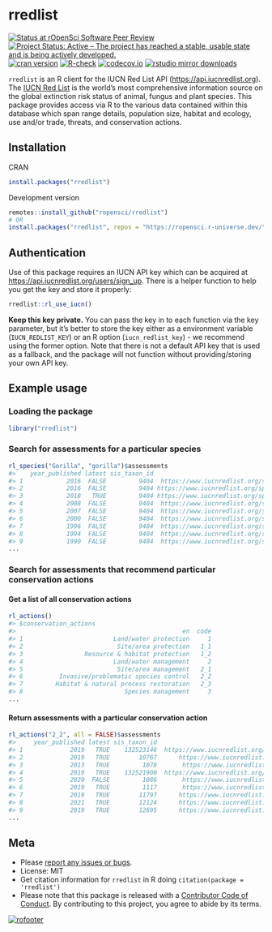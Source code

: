 rredlist
========



[![Status at rOpenSci Software Peer Review](https://badges.ropensci.org/663_status.svg)](https://github.com/ropensci/software-review/issues/663)
[![Project Status: Active – The project has reached a stable, usable state and is being actively developed.](https://www.repostatus.org/badges/latest/active.svg)](https://www.repostatus.org/#active)
[![cran version](https://www.r-pkg.org/badges/version/rredlist)](https://cran.r-project.org/package=rredlist)
[![R-check](https://github.com/ropensci/rredlist/actions/workflows/R-check.yml/badge.svg)](https://github.com/ropensci/rredlist/actions/workflows/R-check.yml)
[![codecov.io](https://codecov.io/github/ropensci/rredlist/coverage.svg?branch=master)](https://codecov.io/github/ropensci/rredlist?branch=master)
[![rstudio mirror downloads](https://cranlogs.r-pkg.org/badges/rredlist)](https://github.com/r-hub/cranlogs.app)

`rredlist` is an R client for the IUCN Red List API (https://api.iucnredlist.org). The [IUCN Red List](https://www.iucnredlist.org/) is the world’s most comprehensive information source on the global extinction risk status of animal, fungus and plant species. This package provides access via R to the various data contained within this database which span range details, population size, habitat and ecology, use and/or trade, threats, and conservation actions.

## Installation

CRAN


``` r
install.packages("rredlist")
```

Development version


``` r
remotes::install_github("ropensci/rredlist")
# OR
install.packages("rredlist", repos = "https://ropensci.r-universe.dev/")
```

## Authentication

Use of this package requires an IUCN API key which can be acquired at https://api.iucnredlist.org/users/sign_up. There is a helper function to help you get the key and store it properly:


``` r
rredlist::rl_use_iucn()
```

**Keep this key private.** You can pass the key in to each function via the key parameter, but it’s better to store the key either as a environment variable (`IUCN_REDLIST_KEY`) or an R option (`iucn_redlist_key`) - we recommend using the former option. Note that there is not a default API key that is used as a fallback, and the package will not function without providing/storing your own API key.

## Example usage

### Loading the package

``` r
library("rredlist")
```

### Search for assessments for a particular species

``` r
rl_species("Gorilla", "gorilla")$assessments
#>    year_published latest sis_taxon_id                                                url assessment_id    scopes
#> 1            2016  FALSE         9404  https://www.iucnredlist.org/species/9404/17963949      17963949 Global, 1
#> 2            2016  FALSE         9404 https://www.iucnredlist.org/species/9404/102330408     102330408 Global, 1
#> 3            2018   TRUE         9404 https://www.iucnredlist.org/species/9404/136250858     136250858 Global, 1
#> 4            2008  FALSE         9404  https://www.iucnredlist.org/species/9404/12983787      12983787 Global, 1
#> 5            2007  FALSE         9404  https://www.iucnredlist.org/species/9404/12983966      12983966 Global, 1
#> 6            2000  FALSE         9404  https://www.iucnredlist.org/species/9404/12983737      12983737 Global, 1
#> 7            1996  FALSE         9404  https://www.iucnredlist.org/species/9404/12983764      12983764 Global, 1
#> 8            1994  FALSE         9404  https://www.iucnredlist.org/species/9404/12984167      12984167 Global, 1
#> 9            1990  FALSE         9404  https://www.iucnredlist.org/species/9404/12984186      12984186 Global, 1
...
```

### Search for assessments that recommend particular conservation actions

#### Get a list of all conservation actions

``` r
rl_actions()
#> $conservation_actions
#>                                              en  code
#> 1                         Land/water protection     1
#> 2                          Site/area protection   1_1
#> 3                 Resource & habitat protection   1_2
#> 4                         Land/water management     2
#> 5                          Site/area management   2_1
#> 6          Invasive/problematic species control   2_2
#> 7         Habitat & natural process restoration   2_3
#> 8                            Species management     3
...
```

#### Return assessments with a particular conservation action

``` r
rl_actions("2_2", all = FALSE)$assessments
#>     year_published latest sis_taxon_id                                                   url assessment_id code
#> 1             2019   TRUE    132523146  https://www.iucnredlist.org/species/132523146/497499        497499  2_2
#> 2             2019   TRUE        10767      https://www.iucnredlist.org/species/10767/498370        498370  2_2
#> 3             2013   TRUE         1078       https://www.iucnredlist.org/species/1078/498639        498639  2_2
#> 4             2019   TRUE    132521900  https://www.iucnredlist.org/species/132521900/498826        498826  2_2
#> 5             2020  FALSE         1086       https://www.iucnredlist.org/species/1086/499235        499235  2_2
#> 6             2019   TRUE         1117       https://www.iucnredlist.org/species/1117/500918        500918  2_2
#> 7             2019   TRUE        11797      https://www.iucnredlist.org/species/11797/503908        503908  2_2
#> 8             2021   TRUE        12124      https://www.iucnredlist.org/species/12124/505402        505402  2_2
#> 9             2019   TRUE        12695      https://www.iucnredlist.org/species/12695/507698        507698  2_2
...
```

## Meta

* Please [report any issues or bugs](https://github.com/ropensci/rredlist/issues).
* License: MIT
* Get citation information for `rredlist` in R doing `citation(package = 'rredlist')`
* Please note that this package is released with a [Contributor Code of Conduct](https://ropensci.org/code-of-conduct/). By contributing to this project, you agree to abide by its terms.

[![rofooter](https://ropensci.org/public_images/github_footer.png)](https://ropensci.org)
